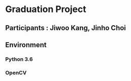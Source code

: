 # Graduation Project
## Participants : Jiwoo Kang, Jinho Choi
## Environment
### Python 3.6
### OpenCV